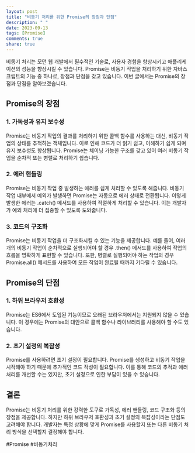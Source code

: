 ```yaml
---
layout: post
title: "비동기 처리를 위한 Promise의 장점과 단점"
description: " "
date: 2023-09-13
tags: [Promise]
comments: true
share: true
---
```


비동기 처리는 모던 웹 개발에서 필수적인 기술로, 사용자 경험을 향상시키고 애플리케이션의 성능을 향상시킬 수 있습니다. Promise는 비동기 작업을 처리하기 위한 자바스크립트의 기능 중 하나로, 장점과 단점을 갖고 있습니다. 이번 글에서는 Promise의 장점과 단점을 알아보겠습니다.

## Promise의 장점

### 1. 가독성과 유지 보수성

Promise는 비동기 작업의 결과를 처리하기 위한 콜백 함수를 사용하는 대신, 비동기 작업의 상태를 추적하는 객체입니다. 이로 인해 코드가 더 읽기 쉽고, 이해하기 쉽게 되며 유지 보수성도 향상됩니다. Promise는 체이닝 가능한 구조를 갖고 있어 여러 비동기 작업을 순차적 또는 병렬로 처리하기 쉽습니다.

### 2. 에러 핸들링

Promise는 비동기 작업 중 발생하는 에러를 쉽게 처리할 수 있도록 해줍니다. 비동기 작업 내부에서 예외가 발생하면 Promise는 자동으로 에러 상태로 전환됩니다. 이렇게 발생한 에러는 .catch() 메서드를 사용하여 적절하게 처리할 수 있습니다. 이는 개발자가 예외 처리에 더 집중할 수 있도록 도와줍니다.

### 3. 코드의 구조화

Promise는 비동기 작업을 더 구조화시킬 수 있는 기능을 제공합니다. 예를 들어, 여러 개의 비동기 작업이 순차적으로 실행되어야 할 경우 .then() 메서드를 사용하여 작업의 흐름을 명확하게 표현할 수 있습니다. 또한, 병렬로 실행되어야 하는 작업의 경우 Promise.all() 메서드를 사용하여 모든 작업이 완료될 때까지 기다릴 수 있습니다.

## Promise의 단점

### 1. 하위 브라우저 호환성

Promise는 ES6에서 도입된 기능이므로 오래된 브라우저에서는 지원되지 않을 수 있습니다. 이 경우에는 Promise의 대안으로 콜백 함수나 라이브러리를 사용해야 할 수도 있습니다.

### 2. 초기 설정의 복잡성

Promise를 사용하려면 초기 설정이 필요합니다. Promise를 생성하고 비동기 작업을 시작해야 하기 때문에 추가적인 코드 작성이 필요합니다. 이를 통해 코드의 추적과 에러 처리를 개선할 수는 있지만, 초기 설정으로 인한 부담이 있을 수 있습니다.

## 결론

Promise는 비동기 처리를 위한 강력한 도구로 가독성, 에러 핸들링, 코드 구조화 등의 장점을 제공합니다. 하지만 하위 브라우저 호환성과 초기 설정의 복잡성이라는 단점도 고려해야 합니다. 개발자는 특정 상황에 맞게 Promise를 사용할지 또는 다른 비동기 처리 방식을 선택할지 결정해야 합니다.

#Promise #비동기처리